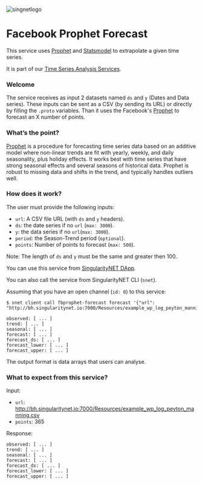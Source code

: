 [issue-template]: ../../../issues/new?template=BUG_REPORT.md
[feature-template]: ../../../issues/new?template=FEATURE_REQUEST.md

![singnetlogo](../../assets/singnet-logo.jpg?raw=true 'SingularityNET')

# Facebook Prophet Forecast

This service uses [Prophet](https://github.com/facebook/prophet) 
and [Statsmodel](https://github.com/statsmodels/statsmodels) to extrapolate a given time series.

It is part of our [Time Series Analysis Services](https://github.com/singnet/time-series-analysis).

### Welcome

The service receives as input 2 datasets named `ds` and `y` (Dates and Data series). 
These inputs can be sent as a CSV (by sending its URL) or directly by filling the `.proto` variables.
Than it uses the Facebook's [Prophet](https://github.com/facebook/prophet) to forecast an X number of points.

### What’s the point?

[Prophet](https://github.com/facebook/prophet) is a procedure for forecasting time series data based on an additive 
model where non-linear trends are fit with yearly, weekly, and daily seasonality, plus holiday effects. 
It works best with time series that have strong seasonal effects and several seasons of historical data. 
Prophet is robust to missing data and shifts in the trend, and typically handles outliers well.


### How does it work?

The user must provide the following inputs:

  - `url`: A CSV file URL (with `ds` and `y` headers).
  - `ds`: the date series if no `url` (`max: 3000`).
  - `y`: the data series if no `url`(`max: 3000`).
  - `period`: the Season-Trend period (`optional`).
  - `points`: Number of points to forecast (`max: 500`).

Note: The length of `ds` and `y` must be the same and greater then 100.

You can use this service from [SingularityNET DApp](http://beta.singularitynet.io/).

You can also call the service from SingularityNET CLI (`snet`).

Assuming that you have an open channel (`id: 0`) to this service:

```
$ snet client call fbprophet-forecast forecast '{"url": "http://bh.singularitynet.io:7000/Resources/example_wp_log_peyton_manning.csv"}'

observed: [ ... ]
trend: [ ... ]
seasonal: [ ... ]
forecast: [ ... ]
forecast_ds: [ ... ]
forecast_lower: [ ... ]
forecast_upper: [ ... ]
```

The output format is data arrays that users can analyse.

### What to expect from this service?

Input:

  - `url`: http://bh.singularitynet.io:7000/Resources/example_wp_log_peyton_manning.csv
  - `points`: 365

Response:

```
observed: [ ... ]
trend: [ ... ]
seasonal: [ ... ]
forecast: [ ... ]
forecast_ds: [ ... ]
forecast_lower: [ ... ]
forecast_upper: [ ... ]
```